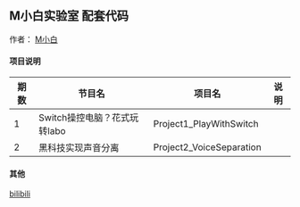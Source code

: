 ## M小白实验室 配套代码

作者： [M小白](mwhitelab.com)

#### 项目说明

| 期数 | 节目名 | 项目名 | 说明 |
| --- | --- | --- | --- |
| 1 | Switch操控电脑？花式玩转labo | Project1_PlayWithSwitch |  |
| 2 | 黑科技实现声音分离 | Project2_VoiceSeparation |  |

#### 其他
[bilibili](https://space.bilibili.com/3769932)